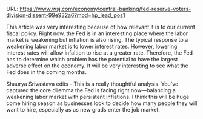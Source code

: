 URL: https://www.wsj.com/economy/central-banking/fed-reserve-voters-division-dissent-99e932a6?mod=hp_lead_pos1 

This article was very interesting because of how relevant it is to our current fiscal policy. Right now, the Fed is in an interesting place where the labor market is weakening but inflation is also rising. The typical response to a weakening labor market is to lower interest rates. However, lowering interest rates will allow infaltion to rise at a greater rate. Therefore, the Fed has to determine which problem has the potential to have the largest adverse effect on the economy. It will be very interesting to see what the Fed does in the coming months. 

Shaurya Srivastava edits - This is a really thoughtful analysis. You’ve captured the core dilemma the Fed is facing right now—balancing a weakening labor market with persistent inflations. I think this will be huge come hiring season as businesses look to decide how many people they will want to hire, especially as us new grads enter the job market.